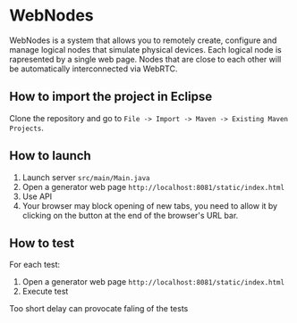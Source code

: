 # WebNodes
WebNodes is a system that allows you to remotely create, configure and manage logical nodes that simulate physical devices. 
Each logical node is rapresented by a single web page. 
Nodes that are close to each other will be automatically interconnected via WebRTC.

## How to import the project in Eclipse
Clone the repository and go to `File -> Import -> Maven -> Existing Maven Projects`.

## How to launch
1. Launch server `src/main/Main.java`
2. Open a generator web page `http://localhost:8081/static/index.html` 
3. Use API
4. Your browser may block opening of new tabs, you need to allow it by clicking on the button at the end of the browser's URL bar. 

## How to test
For each test:
  1. Open a generator web page `http://localhost:8081/static/index.html` 
  2. Execute test

Too short delay can provocate faling of the tests
